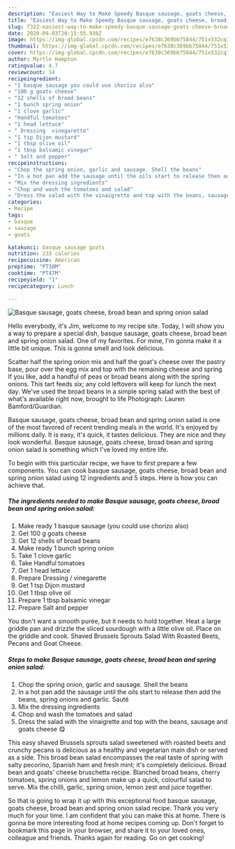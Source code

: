 ```yaml
---
description: "Easiest Way to Make Speedy Basque sausage, goats cheese, broad bean and spring onion salad"
title: "Easiest Way to Make Speedy Basque sausage, goats cheese, broad bean and spring onion salad"
slug: 7322-easiest-way-to-make-speedy-basque-sausage-goats-cheese-broad-bean-and-spring-onion-salad
date: 2020-09-03T20:15:55.938Z
image: https://img-global.cpcdn.com/recipes/e7638c369bb75844/751x532cq70/basque-sausage-goats-cheese-broad-bean-and-spring-onion-salad-recipe-main-photo.jpg
thumbnail: https://img-global.cpcdn.com/recipes/e7638c369bb75844/751x532cq70/basque-sausage-goats-cheese-broad-bean-and-spring-onion-salad-recipe-main-photo.jpg
cover: https://img-global.cpcdn.com/recipes/e7638c369bb75844/751x532cq70/basque-sausage-goats-cheese-broad-bean-and-spring-onion-salad-recipe-main-photo.jpg
author: Myrtle Hampton
ratingvalue: 4.7
reviewcount: 14
recipeingredient:
- "1 basque sausage you could use chorizo also"
- "100 g goats cheese"
- "12 shells of broad beans"
- "1 bunch spring onion"
- "1 clove garlic"
- "Handful tomatoes"
- "1 head lettuce"
- " Dressing  vinegarette"
- "1 tsp Dijon mustard"
- "1 tbsp olive oil"
- "1 tbsp balsamic vinegar"
- " Salt and pepper"
recipeinstructions:
- "Chop the spring onion, garlic and sausage. Shell the beans"
- "In a hot pan add the sausage until the oils start to release then add the beans, spring onions and garlic. Sauté"
- "Mix the dressing ingredients"
- "Chop and wash the tomatoes and salad"
- "Dress the salad with the vinaigrette and top with the beans, sausage and goats cheese 😋"
categories:
- Recipe
tags:
- basque
- sausage
- goats

katakunci: basque sausage goats 
nutrition: 233 calories
recipecuisine: American
preptime: "PT38M"
cooktime: "PT47M"
recipeyield: "1"
recipecategory: Lunch

---
```



![Basque sausage, goats cheese, broad bean and spring onion salad](https://img-global.cpcdn.com/recipes/e7638c369bb75844/751x532cq70/basque-sausage-goats-cheese-broad-bean-and-spring-onion-salad-recipe-main-photo.jpg)

Hello everybody, it's Jim, welcome to my recipe site. Today, I will show you a way to prepare a special dish, basque sausage, goats cheese, broad bean and spring onion salad. One of my favorites. For mine, I'm gonna make it a little bit unique. This is gonna smell and look delicious.

Scatter half the spring onion mix and half the goat&#39;s cheese over the pastry base, pour over the egg mix and top with the remaining cheese and spring If you like, add a handful of peas or broad beans along with the spring onions. This tart feeds six; any cold leftovers will keep for lunch the next day. We&#39;ve used the broad beans in a simple spring salad with the best of what&#39;s available right now, brought to life Photograph: Lauren Bamford/Guardian.

Basque sausage, goats cheese, broad bean and spring onion salad is one of the most favored of recent trending meals in the world. It's enjoyed by millions daily. It is easy, it's quick, it tastes delicious. They are nice and they look wonderful. Basque sausage, goats cheese, broad bean and spring onion salad is something which I've loved my entire life.


To begin with this particular recipe, we have to first prepare a few components. You can cook basque sausage, goats cheese, broad bean and spring onion salad using 12 ingredients and 5 steps. Here is how you can achieve that.

<!--inarticleads1-->

##### The ingredients needed to make Basque sausage, goats cheese, broad bean and spring onion salad:

1. Make ready 1 basque sausage (you could use chorizo also)
1. Get 100 g goats cheese
1. Get 12 shells of broad beans
1. Make ready 1 bunch spring onion
1. Take 1 clove garlic
1. Take Handful tomatoes
1. Get 1 head lettuce
1. Prepare  Dressing / vinegarette
1. Get 1 tsp Dijon mustard
1. Get 1 tbsp olive oil
1. Prepare 1 tbsp balsamic vinegar
1. Prepare  Salt and pepper


You don&#39;t want a smooth purée, but it needs to hold together. Heat a large griddle pan and drizzle the sliced sourdough with a little olive oil. Place on the griddle and cook. Shaved Brussels Sprouts Salad With Roasted Beets, Pecans and Goat Cheese. 

<!--inarticleads2-->

##### Steps to make Basque sausage, goats cheese, broad bean and spring onion salad:

1. Chop the spring onion, garlic and sausage. Shell the beans
1. In a hot pan add the sausage until the oils start to release then add the beans, spring onions and garlic. Sauté
1. Mix the dressing ingredients
1. Chop and wash the tomatoes and salad
1. Dress the salad with the vinaigrette and top with the beans, sausage and goats cheese 😋


This easy shaved Brussels sprouts salad sweetened with roasted beets and crunchy pecans is delicious as a healthy and vegetarian main dish or served as a side. This broad bean salad encompasses the real taste of spring with salty pecorino, Spanish ham and fresh mint; it&#39;s completely delicious. Broad bean and goats&#39; cheese bruschetta recipe. Blanched broad beans, cherry tomatoes, spring onions and lemon make up a quick, colourful salad to serve. Mix the chilli, garlic, spring onion, lemon zest and juice together. 

So that is going to wrap it up with this exceptional food basque sausage, goats cheese, broad bean and spring onion salad recipe. Thank you very much for your time. I am confident that you can make this at home. There is gonna be more interesting food at home recipes coming up. Don't forget to bookmark this page in your browser, and share it to your loved ones, colleague and friends. Thanks again for reading. Go on get cooking!
